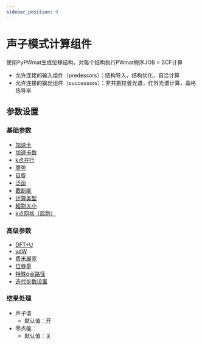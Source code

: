 ```yaml
---
sidebar_position: 9
---
```


# 声子模式计算组件
使用PyPWmat生成位移结构，对每个结构执行PWmat程序JOB = SCF计算

- 允许连接的输入组件（predessors）：结构导入，结构优化，自洽计算
- 允许连接的输出组件（successors）：非共振拉曼光谱，红外光谱计算，晶格热导率

## 参数设置

### 基础参数

- [加速卡](/next/Q-Flow/模拟/计算参数/qflow_parameters_gpu/)
- [加速卡数](/next/Q-Flow/模拟/计算参数/qflow_parameters_gpu_number/)
- [k点并行](/next/Q-Flow/模拟/计算参数/qflow_parameters_kpara/)
- [赝势](/next/Q-Flow/模拟/计算参数/qflow_parameters_pp/)
- [自旋](/next/Q-Flow/模拟/计算参数/qflow_parameters_spin/)
- [泛函](/next/Q-Flow/模拟/计算参数/qflow_parameters_xcfunctional/)
- [截断能](/next/Q-Flow/模拟/计算参数/qflow_parameters_ecut/)
- [计算类型](/next/Q-Flow/模拟/计算参数/qflow_parameters_phonon/)
- [超胞大小](/next/Q-Flow/模拟/计算参数/qflow_parameters_kmesh_supercell/)
- [k点网格（超胞）](/next/Q-Flow/模拟/计算参数/qflow_parameters_kmesh_supercell/)

### 高级参数

- [DFT+U](/next/Q-Flow/模拟/计算参数/qflow_parameters_dft+u/)
- [vdW](/next/Q-Flow/模拟/计算参数/qflow_parameters_vdw/)
- [费米展宽](/next/Q-Flow/模拟/计算参数/qflow_parameters_fermide/)
- [位移量](/next/Q-Flow/模拟/计算参数/qflow_parameters_phonon/)
- [特殊q点路径](/next/Q-Flow/模拟/计算参数/qflow_parameters_phonon/)
- [迭代步数设置](/next/Q-Flow/模拟/计算参数/qflow_parameters_iteration/)

### 结果处理

- 声子谱
  - 默认值：开
- 零点能：
  - 默认值：关

